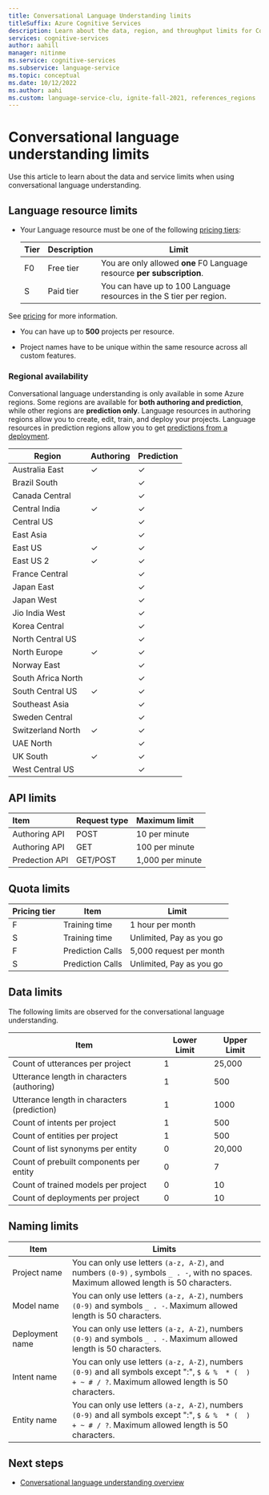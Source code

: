 ```yaml
---
title: Conversational Language Understanding limits
titleSuffix: Azure Cognitive Services
description: Learn about the data, region, and throughput limits for Conversational Language Understanding
services: cognitive-services
author: aahill
manager: nitinme
ms.service: cognitive-services
ms.subservice: language-service
ms.topic: conceptual
ms.date: 10/12/2022
ms.author: aahi
ms.custom: language-service-clu, ignite-fall-2021, references_regions
---
```


# Conversational language understanding limits

Use this article to learn about the data and service limits when using conversational language understanding.

## Language resource limits

* Your Language resource must be one of the following [pricing tiers](https://azure.microsoft.com/pricing/details/cognitive-services/language-service/):

  |Tier|Description|Limit|
  |--|--|--|
  |F0|Free tier|You are only allowed **one** F0 Language resource **per subscription**.|
  |S |Paid tier|You can have up to 100 Language resources in the S tier per region.| 


See [pricing](https://azure.microsoft.com/pricing/details/cognitive-services/language-service/) for more information.

* You can have up to **500** projects per resource.

* Project names have to be unique within the same resource across all custom features.

### Regional availability

Conversational language understanding is only available in some Azure regions. Some regions are available for **both authoring and prediction**, while other regions are **prediction only**. Language resources in authoring regions allow you to create, edit, train, and deploy your projects. Language resources in prediction regions allow you to get [predictions from a deployment](../concepts/custom-features/multi-region-deployment.md).

| Region             | Authoring | Prediction  |
|--------------------|-----------|-------------|
| Australia East     | ✓         | ✓           |
| Brazil South       |           | ✓           |
| Canada Central     |           | ✓           |
| Central India      | ✓         | ✓           |
| Central US         |           | ✓           |
| East Asia          |           | ✓           |
| East US            | ✓         | ✓           |
| East US 2          | ✓         | ✓           |
| France Central     |           | ✓           |
| Japan East         |           | ✓           |
| Japan West         |           | ✓           |
| Jio India West     |           | ✓           |
| Korea Central      |           | ✓           |
| North Central US   |           | ✓           |
| North Europe       | ✓         | ✓           |
| Norway East        |           | ✓           |
| South Africa North |           | ✓           |
| South Central US   | ✓         | ✓           |
| Southeast Asia     |           | ✓           |
| Sweden Central     |           | ✓           |
| Switzerland North  | ✓         | ✓           |
| UAE North          |           | ✓           |
| UK South           | ✓         | ✓           |
| West Central US    |           | ✓           |

## API limits

|Item|Request type| Maximum limit|
|:-|:-|:-|
|Authoring API|POST|10 per minute|
|Authoring API|GET|100 per minute|
|Predection API|GET/POST|1,000 per minute|

## Quota limits

|Pricing tier |Item |Limit |
| --- | --- | ---|
|F|Training time| 1 hour per month  |
|S|Training time| Unlimited, Pay as you go |
|F|Prediction Calls| 5,000 request per month  |
|S|Prediction Calls| Unlimited, Pay as you go |

## Data limits

The following limits are observed for the conversational language understanding.

|Item|Lower Limit| Upper Limit |
| --- | --- | --- |
|Count of utterances per project | 1 | 25,000|
|Utterance length in characters (authoring) | 1 | 500 |
|Utterance length in characters (prediction) | 1 | 1000 |
|Count of intents per project | 1 | 500|
|Count of entities per project | 1 | 500|
|Count of list synonyms per entity| 0 | 20,000 |
|Count of prebuilt components per entity| 0 | 7 |
|Count of trained models per project| 0 | 10 |
|Count of deployments per project| 0 | 10 |

## Naming limits

| Item | Limits |
|--|--|
| Project name |  You can only use letters `(a-z, A-Z)`, and numbers `(0-9)` , symbols  `_ . -`, with no spaces. Maximum allowed length is 50 characters. |
| Model name |  You can only use letters `(a-z, A-Z)`, numbers `(0-9)` and symbols `_ . -`. Maximum allowed length is 50 characters.  |
| Deployment name |  You can only use letters `(a-z, A-Z)`, numbers `(0-9)` and symbols `_ . -`. Maximum allowed length is 50 characters.  |
| Intent name| You can only use letters `(a-z, A-Z)`, numbers `(0-9)` and all symbols except ":", `$ & %  * (  ) + ~ # / ?`. Maximum allowed length is 50 characters.|
| Entity name| You can only use letters `(a-z, A-Z)`, numbers `(0-9)` and all symbols except ":", `$ & %  * (  ) + ~ # / ?`. Maximum allowed length is 50 characters.|

## Next steps

* [Conversational language understanding overview](overview.md)
